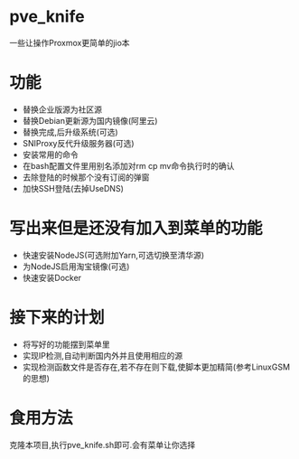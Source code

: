 # pve_knife
一些让操作Proxmox更简单的jio本

# 功能
* 替换企业版源为社区源  
* 替换Debian更新源为国内镜像(阿里云)  
* 替换完成,后升级系统(可选)  
* SNIProxy反代升级服务器(可选)  
* 安装常用的命令  
* 在bash配置文件里用别名添加对rm cp mv命令执行时的确认  
* 去除登陆的时候那个没有订阅的弹窗  
* 加快SSH登陆(去掉UseDNS)  

# 写出来但是还没有加入到菜单的功能 
* 快速安装NodeJS(可选附加Yarn,可选切换至清华源) 
* 为NodeJS启用淘宝镜像(可选)
* 快速安装Docker

# 接下来的计划
* 将写好的功能摆到菜单里
* 实现IP检测,自动判断国内外并且使用相应的源
* 实现检测函数文件是否存在,若不存在则下载,使脚本更加精简(参考LinuxGSM的思想)

# 食用方法
克隆本项目,执行pve_knife.sh即可.会有菜单让你选择
